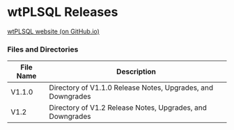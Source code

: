 # wtPLSQL Releases

[wtPLSQL website (on GitHub.io)](https://ddieterich.github.io/wtPLSQL/)


### Files and Directories

File Name | Description
----------|------------
V1.1.0    | Directory of V1.1.0 Release Notes, Upgrades, and Downgrades
V1.2      | Directory of V1.2 Release Notes, Upgrades, and Downgrades
